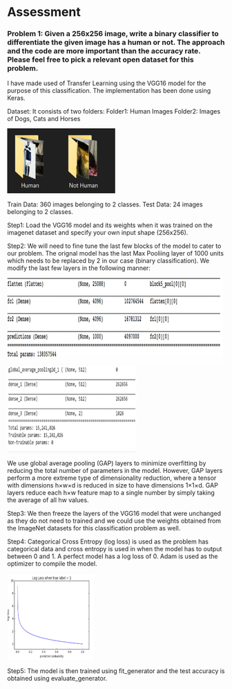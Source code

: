 # Assessment

### Problem 1: Given a 256x256 image, write a binary classifier to differentiate the given image has a human or not. The approach and the code are more important than the accuracy rate. Please feel free to pick a relevant open dataset for this problem.

I have made used of Transfer Learning using the VGG16 model for the purpose of this classification. The implementation has been done using Keras. 

Dataset: It consists of two folders:
Folder1: Human Images
Folder2: Images of Dogs, Cats and Horses

<img src="/imgs/data.jpg" width="250" height="150">

Train Data: 360 images belonging to 2 classes.
Test Data: 24 images belonging to 2 classes.

Step1:
Load the VGG16 model and its weights when it was trained on the imagenet dataset and specify your own input shape (256x256).

Step2:
We will need to fine tune the last few blocks of the model to cater to our problem. The orignal model has the last Max Pooliing layer of 1000 units which needs to be replaced by 2 in our case (binary classification). We modify the last few layers in the following manner:

<img src="/imgs/vgg16_1.jpg" width="500" height="200"> <img src="/imgs/vgg16_2.jpg" width="300" height="200">

We use global average pooling (GAP) layers to minimize overfitting by reducing the total number of parameters in the model. However, GAP layers perform a more extreme type of dimensionality reduction, where a tensor with dimensions h×w×d is reduced in size to have dimensions 1×1×d. GAP layers reduce each h×w feature map to a single number by simply taking the average of all hw values.

Step3:
We then freeze the layers of the VGG16 model that were unchanged as they do not need to trained and we could use the weights obtained from the ImageNet datasets for this classification problem as well.

Step4: 
Categorical Cross Entropy (log loss) is used as the problem has categorical data and cross entropy is used in when the model has to output between 0 and 1. A perfect model has a log loss of 0. Adam is used as the optimizer to compile the model.

<img src="/imgs/log_loss.jpg" width="200" height="200">

Step5:
The model is then trained using fit_generator and the test accuracy is obtained using evaluate_generator.

